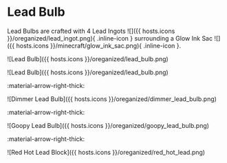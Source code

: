# Lead Bulb

<div class="grid aside" markdown>

Lead Bulbs are crafted with 4 Lead Ingots ![]({{ hosts.icons }}/oreganized/lead_ingot.png){ .inline-icon } surrounding a Glow Ink Sac ![]({{ hosts.icons }}/minecraft/glow_ink_sac.png){ .inline-icon }.

![Lead Bulb]({{ hosts.icons }}/oreganized/lead_bulb.png)

![Lead Bulb]({{ hosts.icons }}/oreganized/lead_bulb.png)

:material-arrow-right-thick:

![Dimmer Lead Bulb]({{ hosts.icons }}/oreganized/dimmer_lead_bulb.png)

:material-arrow-right-thick:

![Goopy Lead Bulb]({{ hosts.icons }}/oreganized/goopy_lead_bulb.png)

:material-arrow-right-thick:

![Red Hot Lead Block]({{ hosts.icons }}/oreganized/red_hot_lead.png)

</div>
